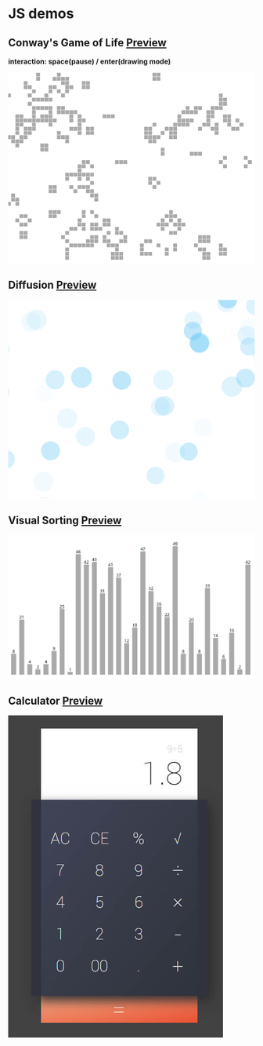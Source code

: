# JS demos

## Conway's Game of Life [Preview](http://zhang2333.github.io/js-playthings/js/src/conway-life/index.html)

**interaction: space(pause) / enter(drawing mode)**

![](https://raw.githubusercontent.com/zhang2333/js-playthings/gh-pages/js/screenshots/conway-game-of-life.png)

## Diffusion [Preview](http://zhang2333.github.io/js-playthings/js/src/diffusion/index.html)

![](https://raw.githubusercontent.com/zhang2333/js-playthings/gh-pages/js/screenshots/diffusion.png)

## Visual Sorting [Preview](http://zhang2333.github.io/js-playthings/js/src/visual-sorting.html)

![](https://raw.githubusercontent.com/zhang2333/js-playthings/gh-pages/js/screenshots/visual-sorting.png)

## Calculator [Preview](http://zhang2333.github.io/js-playthings/js/src/calculator.html)

![](https://raw.githubusercontent.com/zhang2333/js-playthings/gh-pages/js/screenshots/calculator.jpg)

